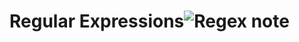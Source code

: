 # Regular Expressions![Regex note](https://user-images.githubusercontent.com/81953271/118409689-0d50ae00-b68c-11eb-8ccd-ee7a21d8e96d.png)
